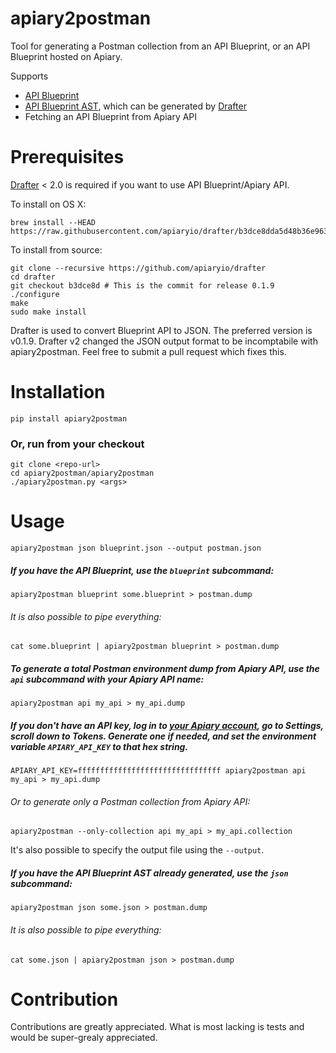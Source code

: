 apiary2postman
==============

Tool for generating a Postman collection from an API Blueprint, or an API Blueprint hosted on Apiary.

Supports

  * [API Blueprint](https://apiblueprint.org)
  * [API Blueprint AST](https://github.com/apiaryio/api-blueprint-ast), which can be generated by [Drafter](https://github.com/apiaryio/drafter)
  * Fetching an API Blueprint from Apiary API

    
# Prerequisites

[Drafter](https://github.com/apiaryio/drafter) < 2.0 is required if you want to use API Blueprint/Apiary API.

To install on OS X:

    brew install --HEAD https://raw.githubusercontent.com/apiaryio/drafter/b3dce8dda5d48b36e963abeffe5b0de7afecac3d/tools/homebrew/drafter.rb
    
To install from source:

    git clone --recursive https://github.com/apiaryio/drafter
    cd drafter
    git checkout b3dce8d # This is the commit for release 0.1.9
    ./configure
    make
    sudo make install

Drafter is used to convert Blueprint API to JSON. The preferred version is v0.1.9.
Drafter v2 changed the JSON output format to be incomptabile with apiary2postman.
Feel free to submit a pull request which fixes this.

# Installation

    pip install apiary2postman

### Or, run from your checkout

    git clone <repo-url>
    cd apiary2postman/apiary2postman
    ./apiary2postman.py <args>

# Usage

    apiary2postman json blueprint.json --output postman.json

##### If you have the API Blueprint, use the `blueprint` subcommand:

    apiary2postman blueprint some.blueprint > postman.dump
  
###### It is also possible to pipe everything:

    cat some.blueprint | apiary2postman blueprint > postman.dump

##### To generate a total Postman environment dump from Apiary API, use the `api` subcommand with your Apiary API name:
 
    apiary2postman api my_api > my_api.dump

##### If you don't have an API key, log in to [your Apiary account](https://apiary.io), go to Settings, scroll down to Tokens. Generate one if needed, and set the environment variable `APIARY_API_KEY` to that hex string.

    APIARY_API_KEY=ffffffffffffffffffffffffffffffff apiary2postman api my_api > my_api.dump

###### Or to generate only a Postman collection from Apiary API:

    apiary2postman --only-collection api my_api > my_api.collection

It's also possible to specify the output file using the `--output`.

##### If you have the API Blueprint AST already generated, use the `json` subcommand:

    apiary2postman json some.json > postman.dump
    
###### It is also possible to pipe everything:

    cat some.json | apiary2postman json > postman.dump

# Contribution

Contributions are greatly appreciated. What is most lacking is tests and would be super-grealy appreciated.
